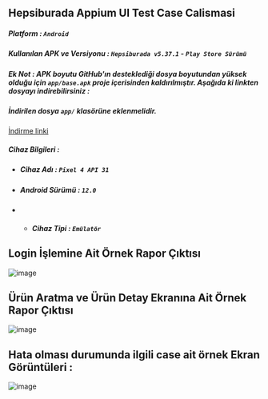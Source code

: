 ## Hepsiburada Appium UI Test Case Calismasi

##### Platform : `Android`
##### Kullanılan APK ve Versiyonu : `Hepsiburada v5.37.1` - `Play Store Sürümü`
##### Ek Not : APK boyutu GitHub'ın desteklediği dosya boyutundan yüksek olduğu için `app/base.apk` proje içerisinden kaldırılmıştır. Aşağıda ki linkten dosyayı indirebilirsiniz :
##### İndirilen dosya `app/` klasörüne eklenmelidir.
[İndirme linki ](https://www.mediafire.com/file/0vqebxqwuaaejhs/base.apk/file)




##### Cihaz Bilgileri : 
  - ##### Cihaz Adı : `Pixel 4 API 31`
  - ##### Android Sürümü : `12.0`
  - - ##### Cihaz Tipi : `Emülatör`

## Login İşlemine Ait Örnek Rapor Çıktısı 

![image](https://github.com/muratcancetin/hp-appium-study-case/assets/78485942/8704ca2a-0fd6-4493-b7ca-88100b17f4b0)

## Ürün Aratma ve Ürün Detay Ekranına Ait Örnek Rapor Çıktısı 

![image](https://github.com/muratcancetin/hp-appium-study-case/assets/78485942/494d6647-cfcc-4553-80e2-bb847fb9f0cc)

## Hata olması durumunda ilgili case ait örnek Ekran Görüntüleri : 

![image](https://github.com/muratcancetin/hp-appium-study-case/assets/78485942/79a1e359-b8f6-42fc-9d99-4994a0851b87)
